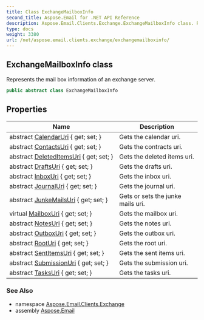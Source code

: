 ```yaml
---
title: Class ExchangeMailboxInfo
second_title: Aspose.Email for .NET API Reference
description: Aspose.Email.Clients.Exchange.ExchangeMailboxInfo class. Represents the mail box information of an exchange server
type: docs
weight: 3380
url: /net/aspose.email.clients.exchange/exchangemailboxinfo/
---
```

## ExchangeMailboxInfo class

Represents the mail box information of an exchange server.

```csharp
public abstract class ExchangeMailboxInfo
```

## Properties

| Name | Description |
| --- | --- |
| abstract [CalendarUri](../../aspose.email.clients.exchange/exchangemailboxinfo/calendaruri/) { get; set; } | Gets the calendar uri. |
| abstract [ContactsUri](../../aspose.email.clients.exchange/exchangemailboxinfo/contactsuri/) { get; set; } | Gets the contracts uri. |
| abstract [DeletedItemsUri](../../aspose.email.clients.exchange/exchangemailboxinfo/deleteditemsuri/) { get; set; } | Gets the deleted items uri. |
| abstract [DraftsUri](../../aspose.email.clients.exchange/exchangemailboxinfo/draftsuri/) { get; set; } | Gets the drafts uri. |
| abstract [InboxUri](../../aspose.email.clients.exchange/exchangemailboxinfo/inboxuri/) { get; set; } | Gets the inbox uri. |
| abstract [JournalUri](../../aspose.email.clients.exchange/exchangemailboxinfo/journaluri/) { get; set; } | Gets the journal uri. |
| abstract [JunkeMailsUri](../../aspose.email.clients.exchange/exchangemailboxinfo/junkemailsuri/) { get; set; } | Gets or sets the junke mails uri. |
| virtual [MailboxUri](../../aspose.email.clients.exchange/exchangemailboxinfo/mailboxuri/) { get; set; } | Gets the mailbox uri. |
| abstract [NotesUri](../../aspose.email.clients.exchange/exchangemailboxinfo/notesuri/) { get; set; } | Gets the notes uri. |
| abstract [OutboxUri](../../aspose.email.clients.exchange/exchangemailboxinfo/outboxuri/) { get; set; } | Gets the outbox uri. |
| abstract [RootUri](../../aspose.email.clients.exchange/exchangemailboxinfo/rooturi/) { get; set; } | Gets the root uri. |
| abstract [SentItemsUri](../../aspose.email.clients.exchange/exchangemailboxinfo/sentitemsuri/) { get; set; } | Gets the sent items uri. |
| abstract [SubmissionUri](../../aspose.email.clients.exchange/exchangemailboxinfo/submissionuri/) { get; set; } | Gets the submission uri. |
| abstract [TasksUri](../../aspose.email.clients.exchange/exchangemailboxinfo/tasksuri/) { get; set; } | Gets the tasks uri. |

### See Also

* namespace [Aspose.Email.Clients.Exchange](../../aspose.email.clients.exchange/)
* assembly [Aspose.Email](../../)


